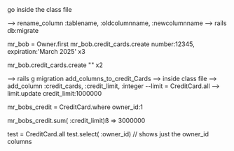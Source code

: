 <!-- Create a new rails application and database
rails new association -d postgresql -T
cd migration
rails db:create

Create a model for owner
An owner has a name and address, and can have multiple credit cards
-rails g model Owner name:string address:string

Create a model for credit card
A credit card has a number, an expiration date, and an owner
-rails g model CreditCard number:integer expiration:string credit_id:integer

Challenges
Create three owners and save them in the database
Owner.create name:'name' address:'adress' x3


FIXED ERROR
change column name.
-rails g migrastion rename_credit_id_to_owner_id
--> go inside the class file
--> rename_column :tablename, :oldcolumnname, :newcolumnname
--> rails db:migrate

<!-- Create a credit card in the database for each owner -->
mr_bob = Owner.first
mr_bob.credit_cards.create number:12345, expiration:'March 2025'
x3


<!-- Add two more credit cards to one of the owners  -->
mr_bob.credit_cards.create "" x2

<!-- Stretch Challenge
Add a credit limit to each card -->
--> rails g migration add_columns_to_credit_Cards
--> inside class file
--> add_column :credit_cards, :credit_limit, :integer
--limit = CreditCard.all
--> limit.update credit_limit:1000000


<!-- Find the total credit extended to the owner with multiple credit cards -->

mr_bobs_credit = CreditCard.where owner_id:1

mr_bobs_credit.sum( :credit_limit)ß
 => 3000000 

 <!-- alternate approach -->
 test = CreditCard.all
 test.select( :owner_id) // shows just the  owner_id columns